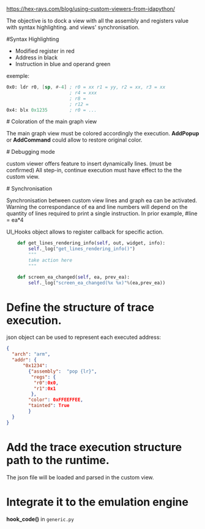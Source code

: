 
https://hex-rays.com/blog/using-custom-viewers-from-idapython/

The objective is to dock a view with all the assembly and registers value with syntax highlighting. 
and views' synchronisation. 

#Syntax Highlighting

- Modified register in red 
- Address in black
- Instruction in blue and operand green

exemple: 

```asm
0x0: ldr r0, [sp, #-4] ; r0 = xx r1 = yy, r2 = xx, r3 = xx 
                       ; r4 = xxx
                       ; r8 = 
                       ; r12 = 
0x4: blx 0x1235        ; r0 = ...
```

# Coloration of the main graph view 

The main graph view must be colored accordingly the execution. 
**AddPopup** or **AddCommand** could allow to restore original color. 


# Debugging mode 

custom viewer offers feature to insert dynamically lines. (must be confirmed)
All step-in, continue execution must have effect to the the custom view. 

# Synchronisation 

Synchronisation between custom view lines and graph ea can be activated. 
Warning the correspondance of ea and line numbers will depend on the quantity of lines
required to print a single instruction. In prior example, #line = ea*4

UI_Hooks object allows to register callback for specific action. 


```python
    def get_lines_rendering_info(self, out, widget, info):
        self._log("get_lines_rendering_info()")
        """
        take action here
        """

    def screen_ea_changed(self, ea, prev_ea):
        self._log("screen_ea_changed(%x %x)"%(ea,prev_ea))
```



# Define the structure of trace execution. 

json object can be used to represent each executed address: 

```json
{
  "arch": "arm",
  "addr": {
      "0x1234": 
        {"assembly":  "pop {lr}", 
         "regs": {
          "r0":0x0,
          "r1":0x1
         },
        "color": 0xFFEEFFEE,
        "tainted": True
        } 
  } 
}
```

# Add the trace execution structure path to the runtime. 

The json file will be loaded and parsed in the custom view. 

# Integrate it to the emulation engine

**hook_code()** in `generic.py`




